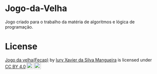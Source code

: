 # Jogo-da-Velha
Jogo criado para o trabalho da matéria de algoritmos e lógica de programação.
# License
<p xmlns:cc="http://creativecommons.org/ns#" xmlns:dct="http://purl.org/dc/terms/"><a property="dct:title" rel="cc:attributionURL" href="https://github.com/IuryXa/Jogo-da-Velha">Jogo da velha(Fecap)</a> by <a rel="cc:attributionURL dct:creator" property="cc:attributionName" href="https://github.com/IuryXa">Iury Xavier da Silva Mangueira</a> is licensed under <a href="https://creativecommons.org/licenses/by/4.0/?ref=chooser-v1" target="_blank" rel="license noopener noreferrer" style="display:inline-block;">CC BY 4.0<img style="height:22px!important;margin-left:3px;vertical-align:text-bottom;" src="https://mirrors.creativecommons.org/presskit/icons/cc.svg?ref=chooser-v1" alt=""><img style="height:22px!important;margin-left:3px;vertical-align:text-bottom;" src="https://mirrors.creativecommons.org/presskit/icons/by.svg?ref=chooser-v1" alt=""></a></p>
